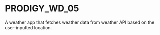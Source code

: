 # PRODIGY_WD_05
A weather app that fetches weather data from weather API based on the user-inputted location.
